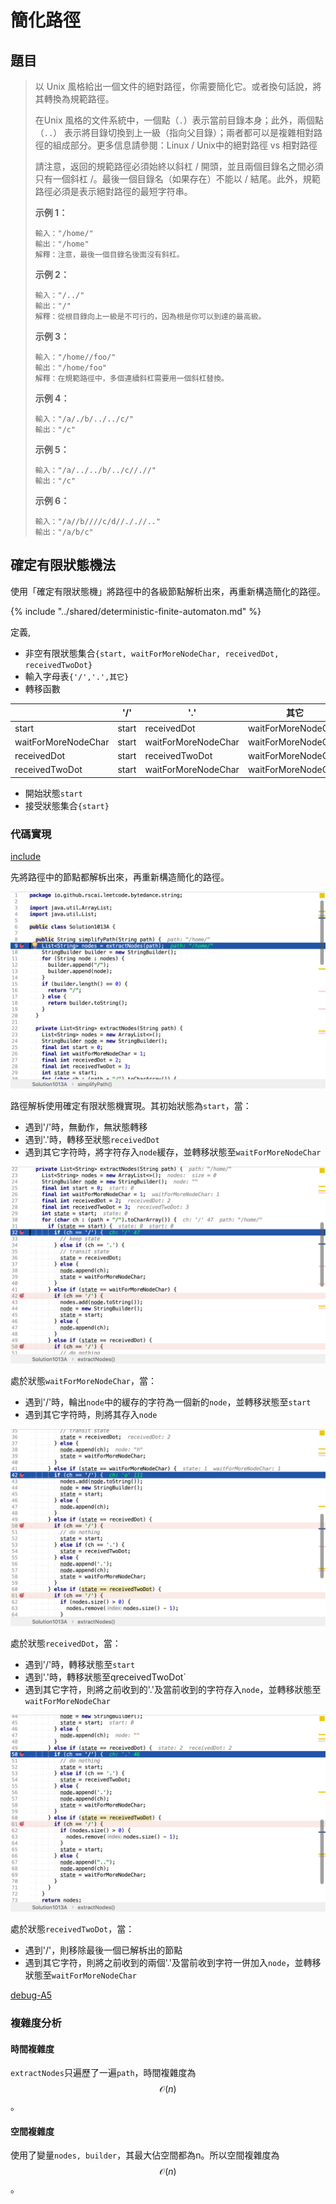 # 簡化路徑

## 題目

>以 Unix 風格給出一個文件的絕對路徑，你需要簡化它。或者換句話說，將其轉換為規範路徑。
>
>在Unix 風格的文件系統中，一個點（`.`）表示當前目錄本身；此外，兩個點（`..`） 表示將目錄切換到上一級（指向父目錄）；兩者都可以是複雜相對路徑的組成部分。更多信息請參閱：Linux / Unix中的絕對路徑 vs 相對路徑
>
>請注意，返回的規範路徑必須始終以斜杠 / 開頭，並且兩個目錄名之間必須只有一個斜杠 /。最後一個目錄名（如果存在）不能以 / 結尾。此外，規範路徑必須是表示絕對路徑的最短字符串。
>
>**示例 1：**
>
>```
>輸入："/home/"
>輸出："/home"
>解釋：注意，最後一個目錄名後面沒有斜杠。
>```
>
>**示例 2：**
>
>```
>輸入："/../"
>輸出："/"
>解釋：從根目錄向上一級是不可行的，因為根是你可以到達的最高級。
>```
>
>**示例 3：**
>
>```
>輸入："/home//foo/"
>輸出："/home/foo"
>解釋：在規範路徑中，多個連續斜杠需要用一個斜杠替換。
>```
>
>**示例 4：**
>
>```
>輸入："/a/./b/../../c/"
>輸出："/c"
>```
>
>**示例 5：**
>
>```
>輸入："/a/../../b/../c//.//"
>輸出："/c"
>```
>
>**示例 6：**
>
>```
>輸入："/a//b////c/d//././/.."
>輸出："/a/b/c"
>```

## 確定有限狀態機法

使用「確定有限狀態機」將路徑中的各級節點解析出來，再重新構造簡化的路徑。

{% include "../shared/deterministic-finite-automaton.md" %}

定義,

* 非空有限狀態集合`{start, waitForMoreNodeChar, receivedDot, receivedTwoDot}`
* 輸入字母表`{'/','.',其它}`
* 轉移函數

|        |'/'|'.'|其它
|--------|---|---|----
|start   |start|receivedDot|waitForMoreNodeChar
|waitForMoreNodeChar|start|waitForMoreNodeChar|waitForMoreNodeChar
|receivedDot|start|receivedTwoDot|waitForMoreNodeChar
|receivedTwoDot|start|waitForMoreNodeChar|waitForMoreNodeChar

* 開始狀態`start`
* 接受狀態集合`{start}`

### 代碼實現

[include](../../../src/main/java/io/github/rscai/leetcode/bytedance/string/Solution1013A.java)

先將路徑中的節點都解柝出來，再重新構造簡化的路徑。

![debug-A1](p1013.figure/debug-A1.png)

路徑解柝使用確定有限狀態機實現。其初始狀態為`start`，當：

* 遇到'/'時，無動作，無狀態轉移
* 遇到'.'時，轉移至狀態`receivedDot`
* 遇到其它字符時，將字符存入`node`緩存，並轉移狀態至`waitForMoreNodeChar`

![debug-A2](p1013.figure/debug-A2.png)

處於狀態`waitForMoreNodeChar`，當：

* 遇到'/'時，輪出`node`中的緩存的字符為一個新的`node`，並轉移狀態至`start`
* 遇到其它字符時，則將其存入`node`

![debug-A3](p1013.figure/debug-A3.png)

處於狀態`receivedDot`，當：

* 遇到'/'時，轉移狀態至`start`
* 遇到'.'時，轉移狀態至qreceivedTwoDot`
* 遇到其它字符，則將之前收到的'.'及當前收到的字符存入`node`，並轉移狀態至`waitForMoreNodeChar`

![debug-A4](p1013.figure/debug-A4.png)

處於狀態`receivedTwoDot`，當：

* 遇到'/'，則移除最後一個已解柝出的節點
* 遇到其它字符，則將之前收到的兩個'.'及當前收到字符一併加入`node`，並轉移狀態至`waitForMoreNodeChar`

[debug-A5](p1013.figure/debug-A5.png)

### 複雜度分析

#### 時間複雜度

`extractNodes`只遍歷了一遍`path`，時間複雜度為$$\mathcal{O}(n)$$。

#### 空間複雜度

使用了變量`nodes, builder`，其最大佔空間都為n。所以空間複雜度為$$\mathcal{O}(n)$$。

